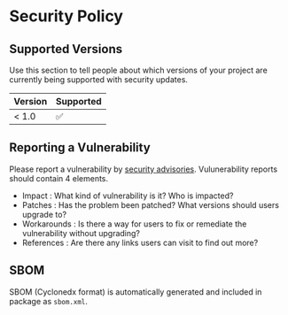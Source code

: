 # Security Policy

## Supported Versions

Use this section to tell people about which versions of your project are
currently being supported with security updates.

| Version | Supported          |
| ------- | ------------------ |
| < 1.0   | :white_check_mark: |

## Reporting a Vulnerability

Please report a vulnerability by [security advisories](https://github.com/kannkyo/epss-api/security/advisories/new). Vulunerability reports should contain 4 elements.

* Impact : What kind of vulnerability is it? Who is impacted?
* Patches : Has the problem been patched? What versions should users upgrade to?
* Workarounds : Is there a way for users to fix or remediate the vulnerability without upgrading?
* References : Are there any links users can visit to find out more?

## SBOM

SBOM (Cyclonedx format) is automatically generated and included in package as `sbom.xml`.
